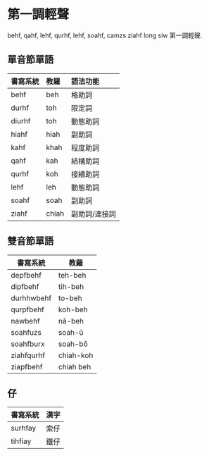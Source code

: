 # 第一調輕聲

behf, qahf, lehf, qurhf, lehf, soahf, camzs ziahf long siw 第一調輕聲.

## 單音節單語

| 書寫系統 | 教羅 | 語法功能 |
| :--- | :--- | :--- |
| behf | beh | 格助詞 |
| durhf | toh | 限定詞 |
| diurhf | toh | 動態助詞 |
| hiahf | hiah | 副助詞 |
| kahf | khah | 程度助詞 |
| qahf | kah | 結構助詞 |
| qurhf | koh | 接續助詞 |
| lehf | leh | 動態助詞 |
| soahf | soah | 副助詞 |
| ziahf | chiah | 副助詞/連接詞 |

## 雙音節單語

| 書寫系統 | 教羅 |
| --- | --- |
| depfbehf | teh-beh |
| dipfbehf | tih-beh |
| durhhwbehf | to-beh |
| qurpfbehf | koh-beh |
| nawbehf | nā-beh |
| soahfuzs | soah-ū |
| soahfburx | soah-bô |
| ziahfqurhf | chiah-koh |
| ziapfbehf | chiah beh |

## 仔

| 書寫系統 | 漢字 |
| :--- | :--- |
| surhfay | 索仔 |
| tihfiay | 鐵仔 |
